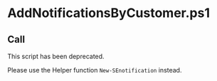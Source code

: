 # AddNotificationsByCustomer.ps1

## Call

This script has been deprecated. 

Please use the Helper function ```New-SEnotification``` instead. 